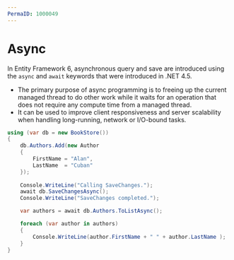 ```yaml
---
PermaID: 1000049
---
```


# Async

In Entity Framework 6, asynchronous query and save are introduced using the `async` and `await` keywords that were introduced in .NET 4.5. 

 - The primary purpose of async programming is to freeing up the current managed thread to do other work while it waits for an operation that does not require any compute time from a managed thread.
 - It can be used to improve client responsiveness and server scalability when handling long-running, network or I/O-bound tasks.

```csharp
using (var db = new BookStore())
{
    db.Authors.Add(new Author
    {
        FirstName = "Alan",
		LastName  = "Cuban"
    });
	
    Console.WriteLine("Calling SaveChanges.");
    await db.SaveChangesAsync();
    Console.WriteLine("SaveChanges completed.");

    var authors = await db.Authors.ToListAsync();

    foreach (var author in authors)
    {
        Console.WriteLine(author.FirstName + " " + author.LastName );
    }
}
```

